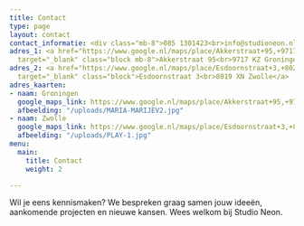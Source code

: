 ```yaml
---
title: Contact
type: page
layout: contact
contact_informatie: <div class="mb-8">085 1301423<br>info@studioneon.nl</div>
adres_1: <a href="https://www.google.nl/maps/place/Akkerstraat+95,+9717+KZ+Groningen/data=!4m2!3m1!1s0x47c9cd43e3e59385:0xfb40d8b8d98dca01?ved=2ahUKEwjbpPrpzJPfAhUFblAKHVDyAWsQ8gEwAHoECAAQAQ"
  target="_blank" class="block mb-8">Akkerstraat 95<br>9717 KZ Groningen</a>
adres_2: <a href="https://www.google.nl/maps/place/Esdoornstraat+3,+8021+WB+Zwolle/@52.5206959,6.0916264,17z/data=!3m1!4b1!4m5!3m4!1s0x47c7df3722b114ff:0x94d2dcff2f7bf0ea!8m2!3d52.5206959!4d6.0938151"
  target="_blank" class="block">Esdoornstraat 3<br>8019 XN Zwolle</a>
adres_kaarten:
- naam: Groningen
  google_maps_link: https://www.google.nl/maps/place/Akkerstraat+95,+9717+KZ+Groningen/data=!4m2!3m1!1s0x47c9cd43e3e59385:0xfb40d8b8d98dca01?ved=2ahUKEwjbpPrpzJPfAhUFblAKHVDyAWsQ8gEwAHoECAAQAQ
  afbeelding: "/uploads/MARIA-MARIJEV2.jpg"
- naam: Zwolle
  google_maps_link: https://www.google.nl/maps/place/Esdoornstraat+3,+8021+WB+Zwolle/@52.5206959,6.0916264,17z/data=!3m1!4b1!4m5!3m4!1s0x47c7df3722b114ff:0x94d2dcff2f7bf0ea!8m2!3d52.5206959!4d6.0938151
  afbeelding: "/uploads/PLAY-1.jpg"
menu:
  main:
    title: Contact
    weight: 2

---
```

Wil je eens kennismaken? We bespreken graag samen jouw ideeën, aankomende projecten en nieuwe kansen. Wees welkom bij Studio Neon.